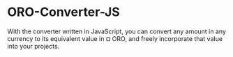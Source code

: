 # ORO-Converter-JS
With the converter written in JavaScript, you can convert any amount in any currency to its equivalent value in ¤ ORO, and freely incorporate that value into your projects.
